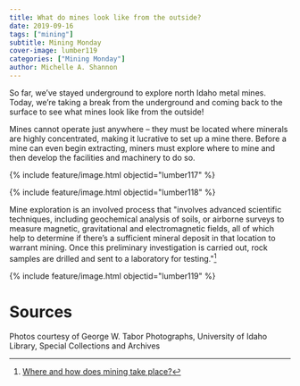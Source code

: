 ```yaml
---
title: What do mines look like from the outside?
date: 2019-09-16
tags: ["mining"]
subtitle: Mining Monday
cover-image: lumber119
categories: ["Mining Monday"]
author: Michelle A. Shannon
---
```


So far, we’ve stayed underground to explore north Idaho metal mines. Today, we’re taking a break from the underground and coming back to the surface to see what mines look like from the outside!

Mines cannot operate just anywhere – they must be located
where minerals are highly concentrated, making it lucrative to set up a mine
there. Before a mine can even begin extracting, miners must explore where to
mine and then develop the facilities and machinery to do so.

{% include feature/image.html objectid="lumber117" %}

{% include feature/image.html objectid="lumber118" %}

Mine exploration is an involved process that "involves
advanced scientific techniques, including geochemical analysis of soils, or
airborne surveys to measure magnetic, gravitational and electromagnetic fields,
all of which help to determine if there’s a sufficient mineral deposit in that
location to warrant mining. Once this preliminary investigation is carried out,
rock samples are drilled and sent to a laboratory for testing."[^1]

{% include feature/image.html objectid="lumber119" %}

# Sources

Photos courtesy of George W. Tabor Photographs, University of Idaho Library, Special Collections and Archives

[^1]: [Where and how does mining take place?](https://www.icmm.com/en-gb/metals-and-minerals/producing-metals/where-and-how-does-mining-take-place)